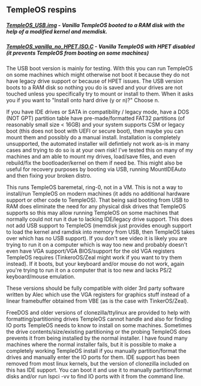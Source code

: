 ## TempleOS respins

##### <a href="https://github.com/tinkeros/TempleOS/releases/download/v0/TempleOS_USB.img">TempleOS_USB.img</a> - Vanilla TempleOS booted to a RAM disk with the help of a modified kernel and memdisk.
##### <a href="https://github.com/tinkeros/TempleOS/releases/download/v0/TempleOS_vanilla_no_HPET.ISO.C">TempleOS_vanilla_no_HPET.ISO.C</a> - Vanilla TempleOS with HPET disabled (it prevents TempleOS from booting on some machines)

The USB boot version is mainly for testing.  With this you can run TempleOS on some machines which might otherwise not boot it because they do not have legacy drive support or because of HPET issues.  The USB version boots to a RAM disk so nothing you do is saved and your drives are not touched unless you specifically try to mount or install to them.  When it asks you if you want to "Install onto hard drive (y or n)?" Choose n.

If you have IDE drives or SATA in compatibility / legacy mode, have a DOS (NOT GPT) partition table have pre-made/formatted FAT32 partitions (of reasonably small size < 16GB) and your system supports CSM or legacy boot (this does not boot with UEFI or secure boot), then maybe you can mount them and possibly do a manual install.  Installation is completely unsupported, the automated installer will defintiely not work as-is in many cases and trying to do so is at your own risk!  I've tested this on many of my machines and am able to mount my drives, load/save files, and even rebuild/fix the bootloader/kernel on them if need be.  This might also be useful for recovery purposes by booting via USB, running MountIDEAuto and then fixing your broken distro.

This runs TempleOS baremetal, ring-0, not in a VM.  This is not a way to install/run TempleOS on modern machines (it adds no additional hardware support or other code to TempleOS). That being said booting from USB to RAM does eliminate the need for any physical disk drives that TempleOS supports so this may allow running TempleOS on some machines that normally could not run it due to lacking IDE/legacy drive support.  This does not add USB support to TempleOS (memdisk just provides enough support to load the kernel and ramdisk into memory from USB, then TempleOS takes over which has no USB support).  If you don't see video it is likely you are trying to run it on a computer which is way too new and probably doesn't even have VGA support/VGA BIOS/support for the old VGA registers TempleOS requires  (TinkeroOS/Zeal might work if you want to try them instead).  If it boots, but your keyboard and/or mouse do not work, again you're trying to run it on a computer that is too new and lacks PS/2 keyboard/mouse emulation.

These versions should be fully compatible with older 3rd party software written by Alec which use the VGA registers for graphics stuff instead of a linear framebuffer obtained from VBE (as is the case with TinkerOS/Zeal).

FreeDOS and older versions of clonezilla/ttylinux are provided to help with formatting/partitioning drives TempleOS cannot handle and also for finding IO ports TempleOS needs to know to install on some machines.  Sometimes the drive contents/size/existing partitioning or the probing TempleOS does prevents it from being installed by the normal installer.  I have found many machines where the normal installer fails, but it is possible to make a completely working TempleOS install if you manually partition/format the drives and manually enter the IO ports for them.  IDE support has been removed from most linux kernels, but the version of clonezilla included on this has IDE support.  You can boot it and use it to manually partition/format disks and/or run lspci -vv to find IO ports with it from the command line.
